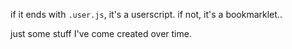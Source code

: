 if it ends with `.user.js`, it's a userscript. if not, it's a bookmarklet..

just some stuff I've come created over time.

